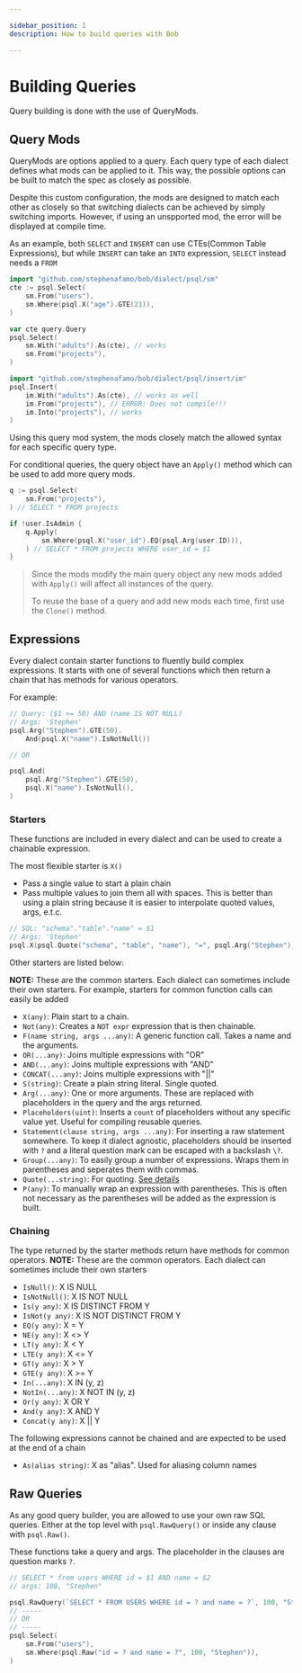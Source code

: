 ```yaml
---

sidebar_position: 1
description: How to build queries with Bob

---
```


# Building Queries

Query building is done with the use of QueryMods.

## Query Mods

QueryMods are options applied to a query. Each query type of each dialect defines what mods can be applied to it. This way, the possible options can be built to match the spec as closely as possible.

Despite this custom configuration, the mods are designed to match each other as closely so that switching dialects can be achieved by simply switching imports. However, if using an unspported mod, the error will be displayed at compile time.

As an example, both `SELECT` and `INSERT` can use CTEs(Common Table Expressions), but while `INSERT` can take an `INTO` expression, `SELECT` instead needs a `FROM`

```go
import "github.com/stephenafamo/bob/dialect/psql/sm"
cte := psql.Select(
    sm.From("users"),
    sm.Where(psql.X("age").GTE(21)),
)

var cte query.Query
psql.Select(
    sm.With("adults").As(cte), // works
    sm.From("projects"),
)

import "github.com/stephenafamo/bob/dialect/psql/insert/im"
psql.Insert(
    im.With("adults").As(cte), // works as well
    im.From("projects"), // ERROR: Does not compile!!!
    im.Into("projects"), // works
)
```

Using this query mod system, the mods closely match the allowed syntax for each specific query type.

For conditional queries, the query object have an `Apply()` method which can be used to add more query mods.

```go
q := psql.Select(
	sm.From("projects"),
) // SELECT * FROM projects

if !user.IsAdmin {
	q.Apply(
		sm.Where(psql.X("user_id").EQ(psql.Arg(user.ID))),
	) // SELECT * FROM projects WHERE user_id = $1
}
```

> Since the mods modify the main query object any new mods added with `Apply()` will affect all instances of the query.
>
> To reuse the base of a query and add new mods each time, first use the `Clone()` method.

## Expressions

Every dialect contain starter functions to fluently build complex expressions. It starts with one of several functions which then return a chain that has methods for various operators.

For example:

```go
// Query: ($1 >= 50) AND (name IS NOT NULL)
// Args: 'Stephen'
psql.Arg("Stephen").GTE(50).
	And(psql.X("name").IsNotNull())

// OR

psql.And(
	psql.Arg("Stephen").GTE(50),
	psql.X("name").IsNotNull(),
)
```

### Starters

These functions are included in every dialect and can be used to create a chainable expression.

The most flexible starter is `X()`

* Pass a single value to start a plain chain
* Pass multiple values to join them all with spaces. This is better than using a plain string because it is easier to interpolate quoted values, args, e.t.c.

```go
// SQL: "schema"."table"."name" = $1
// Args: 'Stephen'
psql.X(psql.Quote("schema", "table", "name"), "=", psql.Arg("Stephen"))
```

Other starters are listed below:

**NOTE:** These are the common starters. Each dialect can sometimes include their own starters. For example, starters for common function calls can easily be added

* `X(any)`: Plain start to a chain.
* `Not(any)`: Creates a `NOT expr` expression that is then chainable.
* `F(name string, args ...any)`: A generic function call. Takes a name and the arguments.
* `OR(...any)`: Joins multiple expressions with "OR"
* `AND(...any)`: Joins multiple expressions with "AND"
* `CONCAT(...any)`: Joins multiple expressions with "||"
* `S(string)`: Create a plain string literal. Single quoted.
* `Arg(...any)`: One or more arguments. These are replaced with placeholders in the query and the args returned.
* `Placeholders(uint)`: Inserts a `count` of placeholders without any specific value yet. Useful for compiling reusable queries.
* `Statement(clause string, args ...any)`: For inserting a raw statement somewhere. To keep it dialect agnostic, placeholders should be inserted with `?` and a literal question mark can be escaped with a backslash `\?`.
* `Group(...any)`: To easily group a number of expressions. Wraps them in parentheses and seperates them with commas.
* `Quote(...string)`: For quoting. [See details](#quotes)
* `P(any)`: To manually wrap an expression with parentheses. This is often not necessary as the parentheses will be added as the expression is built.

### Chaining

The type returned by the starter methods return have methods for common operators. **NOTE:** These are the common operators. Each dialect can sometimes include their own starters

* `IsNull()`: X IS NULL
* `IsNotNull()`: X IS NOT NULL
* `Is(y any)`: X IS DISTINCT FROM Y
* `IsNot(y any)`: X IS NOT DISTINCT FROM Y
* `EQ(y any)`: X = Y
* `NE(y any)`: X \<\> Y
* `LT(y any)`: X \< Y
* `LTE(y any)`: X \<= Y
* `GT(y any)`: X \> Y
* `GTE(y any)`: X >= Y
* `In(...any)`: X IN (y, z)
* `NotIn(...any)`: X NOT IN (y, z)
* `Or(y any)`: X OR Y
* `And(y any)`: X AND Y
* `Concat(y any)`: X || Y

The following expressions cannot be chained and are expected to be used at the end of a chain

* `As(alias string)`: X as "alias". Used for aliasing column names

## Raw Queries

As any good query builder, you are allowed to use your own raw SQL queries. Either at the top level with `psql.RawQuery()` or inside any clause with `psql.Raw()`.

These functions take a query and args. The placeholder in the clauses are question marks `?`.

```go
// SELECT * from users WHERE id = $1 AND name = $2
// args: 100, "Stephen"

psql.RawQuery(`SELECT * FROM USERS WHERE id = ? and name = ?`, 100, "Stephen")
// -----
// OR
// -----
psql.Select(
	sm.From("users"),
	sm.Where(psql.Raw("id = ? and name = ?", 100, "Stephen")),
)
```
